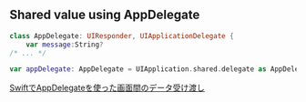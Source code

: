## Shared value using AppDelegate

```swift
class AppDelegate: UIResponder, UIApplicationDelegate {
    var message:String?
/* ... */
```

```swift
var appDelegate: AppDelegate = UIApplication.shared.delegate as AppDelegate
```

[SwiftでAppDelegateを使った画面間のデータ受け渡し](https://qiita.com/xa_un/items/814a5cd4472674640f58)
